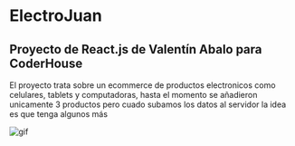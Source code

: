 # ElectroJuan 
## Proyecto de React.js de Valentín Abalo para CoderHouse

El proyecto trata sobre un ecommerce de productos electronicos como celulares, tablets y computadoras, hasta el momento se añadieron unicamente 3 productos pero cuado subamos los datos al servidor la idea es que tenga algunos más 

![gif](Vite___React_-_Google_Chrome_2023-03-09_18-22-18_AdobeExpress.gif)